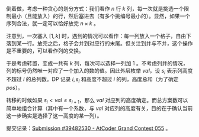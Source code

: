 倒着做，考虑一种贪心的划分方式：我们看作 $n$ 行 $k$ 列，每一次就是挑选一个限制最小（且能放入）的行，然后塞进去（有多个挑编号最小的）。显然，如果一个序列合法，就一定可以恰好放完 $n\times k$ 。

注意到，一次塞入 $[1,k]$ 时，遇到的情况可以看作：每一列放入一个格子，自由下落到某一行。放完之后，格子会并到对应行的末尾。但关注到并与不并，这个操作是不重要的，可以看作列的交换。

于是考虑转置，变成一共有 $k$ 列，每次可以选择一列加 $1$ 。不考虑列并的情况，列的标号仍然唯一对应了一个加入的数的值。因此外层枚举 $val$，设 $s_i$ 表示列高度不超过 $i$ 的总列数。DP 记录 $i,s_i$ 和高度不超过 $i$ 的列，高度总和（为了确定 $pos$）。

转移的时候如果 $s_i<val\leq s_{i+1}$，那么 $val$ 对应列的高度确定。而总方案数可以简单地组合计算（其中有一个系数，与 $val$ 对应列的高度有关，目的在于确认当前这一步确实是选择了这一高度的某一列）。

提交记录：[Submission #39482530 - AtCoder Grand Contest 055](https://atcoder.jp/contests/agc055/submissions/39482530) 。